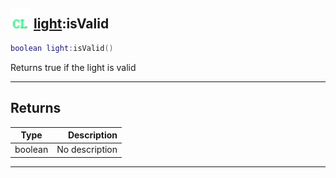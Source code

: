 ## <img src="../../.gitbook/assets/client.png" width="32" height="32" /> [light](../light/README.md):isValid

```lua
boolean light:isValid()
```

Returns true if the light is valid<br>

-----------------
## Returns

| Type   | Description |
| ------ | ----------: |
| boolean | No description |


--------